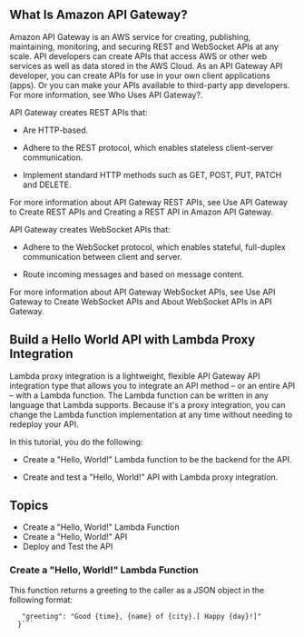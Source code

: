 ## What Is Amazon API Gateway?

Amazon API Gateway is an AWS service for creating, publishing, maintaining, monitoring, and securing REST and WebSocket APIs at any scale.
API developers can create APIs that access AWS or other web services as well as data stored in the AWS Cloud. 
As an API Gateway API developer, you can create APIs for use in your own client applications (apps). 
Or you can make your APIs available to third-party app developers. For more information, see Who Uses API Gateway?.

API Gateway creates REST APIs that:

   * Are HTTP-based.

   * Adhere to the REST protocol, which enables stateless client-server communication.

   * Implement standard HTTP methods such as GET, POST, PUT, PATCH and DELETE.

For more information about API Gateway REST APIs, see Use API Gateway to Create REST APIs and Creating a REST API in Amazon API Gateway.

API Gateway creates WebSocket APIs that:

   * Adhere to the WebSocket protocol, which enables stateful, full-duplex communication between client and server.

   * Route incoming messages and based on message content.

For more information about API Gateway WebSocket APIs, see Use API Gateway to Create WebSocket APIs and About WebSocket APIs in API Gateway. 

## Build a Hello World API with Lambda Proxy Integration 

Lambda proxy integration is a lightweight, flexible API Gateway API integration type that allows you to integrate an API method – or an entire API – with a Lambda function. The Lambda function can be written in any language that Lambda supports. Because it's a proxy integration, you can change the Lambda function implementation at any time without needing to redeploy your API.

In this tutorial, you do the following:

 * Create a "Hello, World!" Lambda function to be the backend for the API.

  * Create and test a "Hello, World!" API with Lambda proxy integration.
  
## Topics

   * Create a "Hello, World!" Lambda Function
   * Create a "Hello, World!" API
   * Deploy and Test the API
   
   ### Create a "Hello, World!" Lambda Function

   This function returns a greeting to the caller as a JSON object in the following format:
 ```bash{
    "greeting": "Good {time}, {name} of {city}.[ Happy {day}!]"
   }```
   





